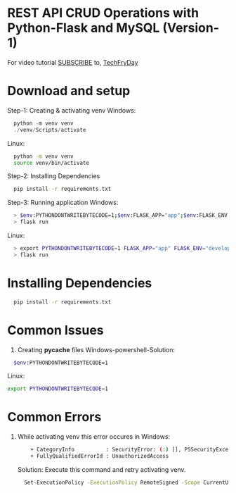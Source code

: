 # REST API CRUD Operations with Python-Flask and MySQL (Version-1)

For video tutorial [SUBSCRIBE](https://www.youtube.com/techfryday) to,
[TechFryDay](https://www.youtube.com/techfryday)

# Download and setup

Step-1: Creating & activating venv
  Windows:
  ```powershell
    python -m venv venv
    ./venv/Scripts/activate
  ```
  
  Linux:
  ```bash
    python -m venv venv
    source venv/bin/activate
  ```

Step-2: Installing Dependencies
  ```bash
    pip install -r requirements.txt
  ```
Step-3: Running application
Windows:
```bash
  > $env:PYTHONDONTWRITEBYTECODE=1;$env:FLASK_APP="app";$env:FLASK_ENV = "development"
  > flask run
```

Linux:
```bash
  > export PYTHONDONTWRITEBYTECODE=1 FLASK_APP="app" FLASK_ENV="development"
  > flask run
```

# Installing Dependencies
  ```bash
    pip install -r requirements.txt
  ```
# Common Issues
1. Creating __pycache__ files
  Windows-powershell-Solution:
  ```bash
    $env:PYTHONDONTWRITEBYTECODE=1
  ```
  Linux:
  ```bash
  export PYTHONDONTWRITEBYTECODE=1
  ```


# Common Errors
1. While activating venv this error occures in Windows:

    ```bash
        + CategoryInfo          : SecurityError: (:) [], PSSecurityException
        + FullyQualifiedErrorId : UnauthorizedAccess
    ```
    Solution:
    Execute this command and retry activating venv.
    ```bash
      Set-ExecutionPolicy -ExecutionPolicy RemoteSigned -Scope CurrentUser
    ```
